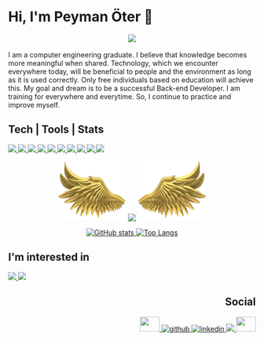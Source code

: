 # Hi, I'm Peyman Öter 👋
<p align="center">
     <img  src="https://github.com/peymannn/peymanoter/blob/main/peymanOter/pictures/educationWithTech.jpg">
</p>
 
I am a computer engineering graduate. I believe that knowledge becomes more meaningful when shared. Technology, which we encounter everywhere today, will be beneficial to people and the environment as long as it is used correctly. Only free individuals based on education will achieve this.
My goal and dream is to be a successful Back-end Developer. I am training for everywhere and everytime. So, I continue to practice and improve myself.

## Tech | Tools | Stats

<p align='left'>
    <a href=''>
        <img src='https://img.shields.io/badge/c%23-%23239120.svg?style=for-the-badge&logo=c-sharp&logoColor=white' />
    </a>
      <a href=''>
        <img src='https://img.shields.io/badge/.NET-5C2D91?style=for-the-badge&logo=.net&logoColor=white' />
    </a>
     <a href=''>
        <img src='https://img.shields.io/badge/Java-ED8B00?style=for-the-badge&logo=java&logoColor=white' />
    </a> 
    <a href=''>
        <img src='https://img.shields.io/badge/Angular-E23237?style=for-the-badge&logo=angular&logoColor=white' />
    </a>
  <a href=''>
        <img src='https://img.shields.io/badge/Microsoft_SQL_Server-CC2927?style=for-the-badge&logo=microsoft-sql-server&logoColor=white' />
    </a>      
       <a href=''>
        <img src='https://img.shields.io/badge/HTML5-E34F26?style=for-the-badge&logo=html5&logoColor=white' />
    </a>
       <a href=''>
        <img src='https://img.shields.io/badge/CSS3-1572B6?style=for-the-badge&logo=css3&logoColor=white' />
    </a>
       <a href=''>
        <img src='https://img.shields.io/badge/JavaScript-323330?style=for-the-badge&logo=javascript&logoColor=F7DF1E' />
    </a>
       <a href=''>
        <img src='http://img.shields.io/badge/-VS%20Code-007ACC?style=flat&logo=visual-studio-code&logoColor=fff' />
    </a>     
    <a href=''>
        <img src='https://img.shields.io/badge/MySQL-00000F?style=for-the-badge&logo=mysql&logoColor=white' />
    </a>   
</p>
<p align="center">
  <a>
    <img height="120" width="140" src="https://github.com/muhiqsimui/muhiqsimui/raw/main/assets/left.png">  
    <img align="center" src="https://github-readme-streak-stats.herokuapp.com?user=peymannn&theme=dark&hide_border=true">     
    <img height="120" width="140" src="https://github.com/muhiqsimui/muhiqsimui/raw/main/assets/right.png">
  </a>
</p>
<p align="center">
    <a href="https://github.com/anuraghazra/github-readme-stats">
      <img src="https://github-readme-stats.vercel.app/api?username=peymannn&theme=dark&show_icons=true&&cache_seconds=1900&count_private=true" alt="GitHub stats" height="190" >  
    </a>
    <a href="https://github.com/anuraghazra/github-readme-stats">
      <img src="https://github-readme-stats.vercel.app/api/top-langs/?username=peymannn&theme=dark&layout=compact&langs_count=8" alt="Top Langs" heigth="190">
    </a>
</p>



<!-- Im interested in-->
## I'm interested in

<p align="left">
      <a href=''>
        <img src='https://img.shields.io/badge/.Net Core-276DC3?style=for-the-badge&logo=r&logoColor=white' />
    </a>
         <a href=''>
        <img src='https://img.shields.io/badge/Google_Cloud-4285F4?style=for-the-badge&logo=google-cloud&logoColor=white' />
    </a>
    
</p>

<h2 align='right'> Social </h2>
<p align="right">
    <a href='mailto: peymanoter@gmail.com'>
    <img height="30" width="40" src="https://cdn.simpleicons.org/gmail">
    </a>
    <a href="https://github.com/peymannn">
        <img src='https://img.shields.io/badge/GitHub-100000?style=for-the-badge&logo=github&logoColor=white' alt='github' height='30'>
    </a>  
    <a href="https://www.linkedin.com/in/peymanoter">
        <img src=https://img.shields.io/badge/LinkedIn-0077B5?style=for-the-badge&logo=linkedin&logoColor=white' alt='linkedin' height='30'>
    </a>
    <a href='https://peymanoter.wordpress.com' target="_blank">
        <img src='https://img.shields.io/badge/wordpress-12100E?style=for-the-badge&logo=medium&logoColor=white' />
    </a>
        <a href='https://www.hackerrank.com/peymanoter'>
    <img height="30" width="40" src="https://cdn.simpleicons.org/hackerrank/green">
    </a>

</p>

                                                                                                             
